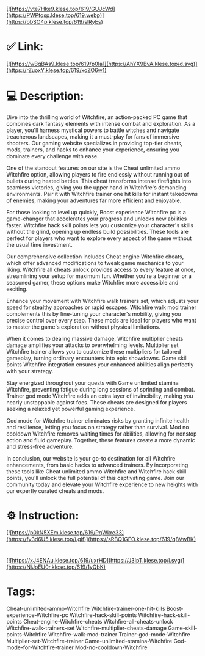 [![https://vte7Hke9.klese.top/619/GUJcWd](https://PWPtosp.klese.top/619.webp)](https://bbSO4p.klese.top/619/slRyEs)
# ✅ Link:
[![https://wBqBAs9.klese.top/619/p0Ia1](https://AhYX9BvA.klese.top/d.svg)](https://rZuoxY.klese.top/619/xoZO6w1)
# 💻 Description:
Dive into the thrilling world of Witchfire, an action-packed PC game that combines dark fantasy elements with intense combat and exploration. As a player, you'll harness mystical powers to battle witches and navigate treacherous landscapes, making it a must-play for fans of immersive shooters. Our gaming website specializes in providing top-tier cheats, mods, trainers, and hacks to enhance your experience, ensuring you dominate every challenge with ease.



One of the standout features on our site is the Cheat unlimited ammo Witchfire option, allowing players to fire endlessly without running out of bullets during heated battles. This cheat transforms intense firefights into seamless victories, giving you the upper hand in Witchfire's demanding environments. Pair it with Witchfire trainer one hit kills for instant takedowns of enemies, making your adventures far more efficient and enjoyable.



For those looking to level up quickly, Boost experience Witchfire pc is a game-changer that accelerates your progress and unlocks new abilities faster. Witchfire hack skill points lets you customize your character's skills without the grind, opening up endless build possibilities. These tools are perfect for players who want to explore every aspect of the game without the usual time investment.



Our comprehensive collection includes Cheat engine Witchfire cheats, which offer advanced modifications to tweak game mechanics to your liking. Witchfire all cheats unlock provides access to every feature at once, streamlining your setup for maximum fun. Whether you're a beginner or a seasoned gamer, these options make Witchfire more accessible and exciting.



Enhance your movement with Witchfire walk trainers set, which adjusts your speed for stealthy approaches or rapid escapes. Witchfire walk mod trainer complements this by fine-tuning your character's mobility, giving you precise control over every step. These mods are ideal for players who want to master the game's exploration without physical limitations.



When it comes to dealing massive damage, Witchfire multiplier cheats damage amplifies your attacks to overwhelming levels. Multiplier set Witchfire trainer allows you to customize these multipliers for tailored gameplay, turning ordinary encounters into epic showdowns. Game skill points Witchfire integration ensures your enhanced abilities align perfectly with your strategy.



Stay energized throughout your quests with Game unlimited stamina Witchfire, preventing fatigue during long sessions of sprinting and combat. Trainer god mode Witchfire adds an extra layer of invincibility, making you nearly unstoppable against foes. These cheats are designed for players seeking a relaxed yet powerful gaming experience.



God mode for Witchfire trainer eliminates risks by granting infinite health and resilience, letting you focus on strategy rather than survival. Mod no cooldown Witchfire removes waiting times for abilities, allowing for nonstop action and fluid gameplay. Together, these features create a more dynamic and stress-free adventure.



In conclusion, our website is your go-to destination for all Witchfire enhancements, from basic hacks to advanced trainers. By incorporating these tools like Cheat unlimited ammo Witchfire and Witchfire hack skill points, you'll unlock the full potential of this captivating game. Join our community today and elevate your Witchfire experience to new heights with our expertly curated cheats and mods.

# ⚙️ Instruction:
[![https://p0kN5XEm.klese.top/619/PgWkre33](https://fy3d6U5.klese.top/i.gif)](https://sRBQ1GFO.klese.top/619/q8VwBK)
#
[![https://xJ4ENAu.klese.top/619/uxrHD](https://J3IpT.klese.top/l.svg)](https://NiJoEU0r.klese.top/619/1yQbK)
# Tags:
Cheat-unlimited-ammo-Witchfire Witchfire-trainer-one-hit-kills Boost-experience-Witchfire-pc Witchfire-hack-skill-points Witchfire-hack-skill-points Cheat-engine-Witchfire-cheats Witchfire-all-cheats-unlock Witchfire-walk-trainers-set Witchfire-multiplier-cheats-damage Game-skill-points-Witchfire Witchfire-walk-mod-trainer Trainer-god-mode-Witchfire Multiplier-set-Witchfire-trainer Game-unlimited-stamina-Witchfire God-mode-for-Witchfire-trainer Mod-no-cooldown-Witchfire






